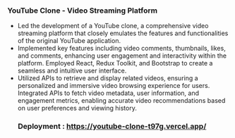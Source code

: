 <h3>YouTube Clone - Video Streaming Platform</h3>

<ul>
  <li>
Led the development of a YouTube clone, a comprehensive video streaming platform that closely emulates the features and functionalities of the original YouTube application.</li>
<li>Implemented key features including video comments, thumbnails, likes, and comments, enhancing user engagement and interactivity within the platform. Employed React, Redux Toolkit, and Bootstrap to create a seamless and intuitive user interface.</li>
<li>Utilized APIs to retrieve and display related videos, ensuring a personalized and immersive video browsing experience for users. Integrated APIs to fetch video metadata, user information, and engagement metrics, enabling accurate video recommendations based on user preferences and viewing history.</li>

### Deployment : https://youtube-clone-t97g.vercel.app/
